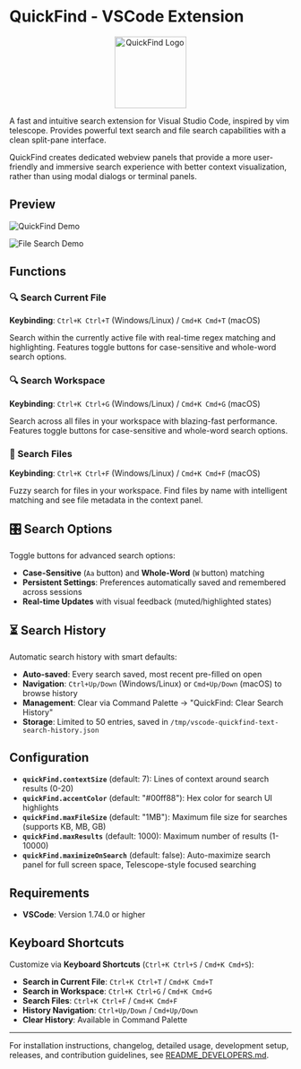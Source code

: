 # QuickFind - VSCode Extension

<div align="center">
  <img src="assets/images/quickfind-logo.png" alt="QuickFind Logo" width="128" height="128">
</div>

A fast and intuitive search extension for Visual Studio Code, inspired by vim telescope. 
Provides powerful text search and file search capabilities with a clean split-pane interface.

QuickFind creates dedicated webview panels that provide a more user-friendly and immersive search experience with better context visualization, rather than using modal dialogs or terminal panels.

## Preview

![QuickFind Demo](https://raw.githubusercontent.com/pseudoincorrect/vscode-quickfind/main/assets/images/text-search.gif)

![File Search Demo](assets/images/file-search.jpg)

## Functions

### 🔍 Search Current File
**Keybinding**: `Ctrl+K Ctrl+T` (Windows/Linux) / `Cmd+K Cmd+T` (macOS)

Search within the currently active file with real-time regex matching and highlighting. Features toggle buttons for case-sensitive and whole-word search options.

### 🔍 Search Workspace
**Keybinding**: `Ctrl+K Ctrl+G` (Windows/Linux) / `Cmd+K Cmd+G` (macOS)

Search across all files in your workspace with blazing-fast performance. Features toggle buttons for case-sensitive and whole-word search options.

### 📁 Search Files
**Keybinding**: `Ctrl+K Ctrl+F` (Windows/Linux) / `Cmd+K Cmd+F` (macOS)

Fuzzy search for files in your workspace. Find files by name with intelligent matching and see file metadata in the context panel.

## 🎛️ Search Options

Toggle buttons for advanced search options:
- **Case-Sensitive** (`Aa` button) and **Whole-Word** (`W` button) matching
- **Persistent Settings**: Preferences automatically saved and remembered across sessions
- **Real-time Updates** with visual feedback (muted/highlighted states)

## ⏳ Search History

Automatic search history with smart defaults:
- **Auto-saved**: Every search saved, most recent pre-filled on open
- **Navigation**: `Ctrl+Up/Down` (Windows/Linux) or `Cmd+Up/Down` (macOS) to browse history
- **Management**: Clear via Command Palette → "QuickFind: Clear Search History"
- **Storage**: Limited to 50 entries, saved in `/tmp/vscode-quickfind-text-search-history.json`

## Configuration

- **`quickFind.contextSize`** (default: 7): Lines of context around search results (0-20)
- **`quickFind.accentColor`** (default: "#00ff88"): Hex color for search UI highlights
- **`quickFind.maxFileSize`** (default: "1MB"): Maximum file size for searches (supports KB, MB, GB)
- **`quickFind.maxResults`** (default: 1000): Maximum number of results (1-10000)
- **`quickFind.maximizeOnSearch`** (default: false): Auto-maximize search panel for full screen space, Telescope-style focused searching

## Requirements

- **VSCode**: Version 1.74.0 or higher

## Keyboard Shortcuts

Customize via **Keyboard Shortcuts** (`Ctrl+K Ctrl+S` / `Cmd+K Cmd+S`):

- **Search in Current File**: `Ctrl+K Ctrl+T` / `Cmd+K Cmd+T`
- **Search in Workspace**: `Ctrl+K Ctrl+G` / `Cmd+K Cmd+G`
- **Search Files**: `Ctrl+K Ctrl+F` / `Cmd+K Cmd+F`
- **History Navigation**: `Ctrl+Up/Down` / `Cmd+Up/Down`
- **Clear History**: Available in Command Palette

---

For installation instructions, changelog, detailed usage, development setup, releases, and contribution guidelines, see [README_DEVELOPERS.md](README_DEVELOPERS.md).
